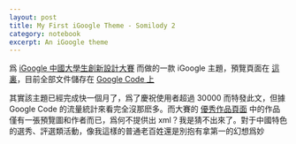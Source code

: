 ```yaml
---
layout: post
title: My First iGoogle Theme - Somilody 2
category: notebook
excerpt: An iGoogle theme
---
```


<div class=txt>
<p>爲 <a href="http://www.google.cn/intl/zh-CN/landing/igcontest09/">iGoogle 中國大學生創新設計大賽</a> 而做的一款 iGoogle 主題，預覽頁面在 <a href="http://www.google.com/ig/directory?hl=en&gl=us&type=themes&url=somilody.googlecode.com/files/somilody2.xml">這裏</a>，目前全部文件儲存在 <a href="http://code.google.com/p/somilody/">Google Code 上</a></p>

<p>其實該主題已經完成快一個月了，爲了慶祝使用者超過 30000 而特發此文，但據 Google Code 的流量統計來看完全沒那麽多。而大賽的 <a href="http://www.google.cn/intl/zh-CN/landing/igcontest09/themes/samples.html">優秀作品頁面</a> 中的作品僅有一張預覽圖和作者而已，爲何不提供出 xml？我是猜不出來了。對于中國特色的選秀、評選類活動，像我這樣的普通老百姓還是別抱有拿第一的幻想爲妙</p>
</div>
